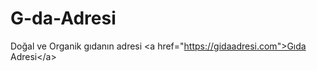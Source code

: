 # G-da-Adresi
Doğal ve Organik gıdanın adresi &lt;a href="https://gidaadresi.com">Gıda Adresi&lt;/a>
